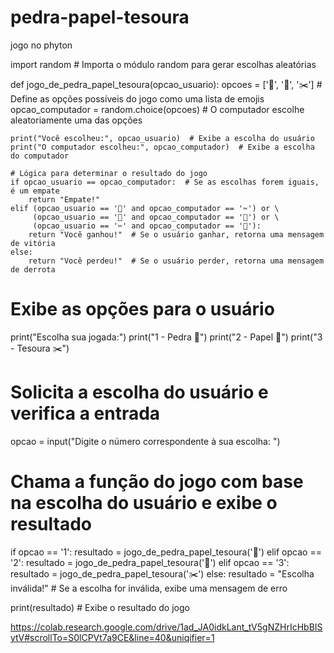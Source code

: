 # pedra-papel-tesoura
jogo no phyton

import random  # Importa o módulo random para gerar escolhas aleatórias

def jogo_de_pedra_papel_tesoura(opcao_usuario):
    opcoes = ['🗿', '📄', '✂️']  # Define as opções possíveis do jogo como uma lista de emojis
    opcao_computador = random.choice(opcoes)  # O computador escolhe aleatoriamente uma das opções

    print("Você escolheu:", opcao_usuario)  # Exibe a escolha do usuário
    print("O computador escolheu:", opcao_computador)  # Exibe a escolha do computador
    
    # Lógica para determinar o resultado do jogo
    if opcao_usuario == opcao_computador:  # Se as escolhas forem iguais, é um empate
        return "Empate!"
    elif (opcao_usuario == '🗿' and opcao_computador == '✂️') or \
         (opcao_usuario == '📄' and opcao_computador == '🗿') or \
         (opcao_usuario == '✂️' and opcao_computador == '📄'):
        return "Você ganhou!"  # Se o usuário ganhar, retorna uma mensagem de vitória
    else:
        return "Você perdeu!"  # Se o usuário perder, retorna uma mensagem de derrota

# Exibe as opções para o usuário
print("Escolha sua jogada:")
print("1 - Pedra 🗿")
print("2 - Papel 📄")
print("3 - Tesoura ✂️")

# Solicita a escolha do usuário e verifica a entrada
opcao = input("Digite o número correspondente à sua escolha: ")

# Chama a função do jogo com base na escolha do usuário e exibe o resultado
if opcao == '1':
    resultado = jogo_de_pedra_papel_tesoura('🗿')
elif opcao == '2':
    resultado = jogo_de_pedra_papel_tesoura('📄')
elif opcao == '3':
    resultado = jogo_de_pedra_papel_tesoura('✂️')
else:
    resultado = "Escolha inválida!"  # Se a escolha for inválida, exibe uma mensagem de erro

print(resultado)  # Exibe o resultado do jogo

https://colab.research.google.com/drive/1ad_JA0idkLant_tV5gNZHrIcHbBISytV#scrollTo=S0lCPVt7a9CE&line=40&uniqifier=1
